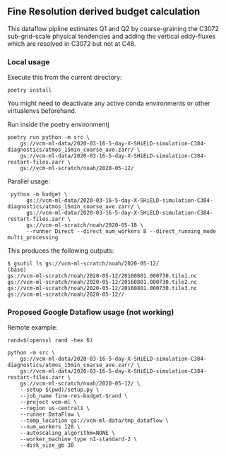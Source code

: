 ## Fine Resolution derived budget calculation

This dataflow pipline estimates Q1 and Q2 by coarse-graining the C3072 sub-grid-scale physical tendencies and adding the
vertical eddy-fluxes which are resolved in C3072 but not at C48.

### Local usage


Execute this from the current directory:

    poetry install

You might need to deactivate any active conda environments or other virtualenvs beforehand.

Run inside the poetry environmentj

    poetry run python -m src \
        gs://vcm-ml-data/2020-03-16-5-day-X-SHiELD-simulation-C384-diagnostics/atmos_15min_coarse_ave.zarr/ \
        gs://vcm-ml-data/2020-03-16-5-day-X-SHiELD-simulation-C384-restart-files.zarr \
        gs://vcm-ml-scratch/noah/2020-05-12/

Parallel usage:

	 python -m budget \
          gs://vcm-ml-data/2020-03-16-5-day-X-SHiELD-simulation-C384-diagnostics/atmos_15min_coarse_ave.zarr/ \
          gs://vcm-ml-data/2020-03-16-5-day-X-SHiELD-simulation-C384-restart-files.zarr \
          gs://vcm-ml-scratch/noah/2020-05-18 \
          --runner Direct --direct_num_workers 8 --direct_running_mode multi_processing

This produces the following outputs:
```
$ gsutil ls gs://vcm-ml-scratch/noah/2020-05-12/                                                                                                                                                                                                                       (base)
gs://vcm-ml-scratch/noah/2020-05-12/20160801.000730.tile1.nc
gs://vcm-ml-scratch/noah/2020-05-12/20160801.000730.tile2.nc
gs://vcm-ml-scratch/noah/2020-05-12/20160801.000730.tile3.nc
gs://vcm-ml-scratch/noah/2020-05-12//
```


### Proposed Google Dataflow  usage (not working)

Remote example:

    rand=$(openssl rand -hex 6)

    python -m src \
        gs://vcm-ml-data/2020-03-16-5-day-X-SHiELD-simulation-C384-diagnostics/atmos_15min_coarse_ave.zarr/ \
        gs://vcm-ml-data/2020-03-16-5-day-X-SHiELD-simulation-C384-restart-files.zarr \
        gs://vcm-ml-scratch/noah/2020-05-12/ \
        --setup $(pwd)/setup.py \
        --job_name fine-res-budget-$rand \
        --project vcm-ml \
        --region us-central1 \
        --runner DataFlow \
        --temp_location gs://vcm-ml-data/tmp_dataflow \
        --num_workers 128 \
        --autoscaling_algorithm=NONE \
        --worker_machine_type n1-standard-2 \
        --disk_size_gb 30


